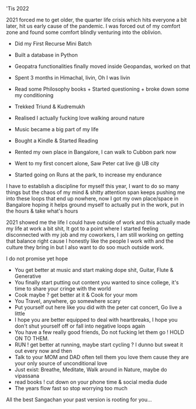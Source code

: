 <!-- ---
layout: post
title: "2021: I can't believe you've done this"
description:  
keywords: "new-year"
header-style: text
tags:
    - new-year
    - life
---

 -->
'Tis 2022

2021 forced me to get older, the quarter life crisis which hits everyone a bit later, hit us early
cause of the pandemic. I was forced out of my comfort zone and found some comfort blindly venturing into the oblivion.

- Did my First Recurse Mini Batch

- Built a database in Python

- Geopatra functionalities finally moved inside Geopandas, worked on that

- Spent 3 months in Himachal, livin, Oh I was livin

- Read some Philosophy books + Started questioning + broke down some my conditioning 

- Trekked Triund & Kudremukh

- Realised I actually fucking love walking around nature

- Music became a big part of my life

- Bought a Kindle & Started Reading

- Rented my own place in Bangalore, I can walk to Cubbon park now

- Went to my first concert alone, Saw Peter cat live @ UB city

- Started going on Runs at the park, to increase my endurance


I have to establish a discipline for myself this year, I want to do so many things but the chaos of my mind & shitty attention span keeps pushing me into these loops that end up nowhere, now I got my own place/space in Bangalore hoping it helps ground myself to actually put in the work, put in the hours & take what's hours

2021 showed me the life I could have outside of work and this actually made my life at work a bit shit, It got to a point where I started feeling disconnected with my job and my coworkers, I am still working on getting that balance right cause I honestly like the people I work with and the culture they bring in but I also want to do soo much outside work.

I do not promise yet hope 

- You get better at music and start making dope shit, Guitar, Flute & Generative
- You finally start putting out content you wanted to since college, it's time to share your cringe with the world
- Cook maybe ? get better at it & Cook for your mom
- You Travel, anywhere, go somewhere scary
- Put yourself out here like you did with the peter cat concert, Go live a little
- I hope you are better equipped to deal with heartbreaks, I hope you don't shut yourself off or fall into negative loops again
- You have a few really good friends, Do not fucking let them go ! HOLD ON TO THEM.
- RUN ! get better at running, maybe start cycling ? I dunno but sweat it out every now and then
- Talk to your MOM and DAD often tell them you love them cause they are your only source of unconditional love
- Just exist: Breathe, Meditate, Walk around in Nature, maybe do vipassana 
- read books ! cut down on your phone time & social media dude
- The years flow fast so stop worrying too much

All the best Sangachan your past version is rooting for you...
